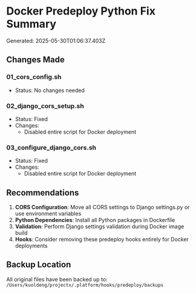 # Docker Predeploy Python Fix Summary

Generated: 2025-05-30T01:06:37.403Z

## Changes Made

### 01_cors_config.sh
- Status: No changes needed

### 02_django_cors_setup.sh
- Status: Fixed
- Changes:
  - Disabled entire script for Docker deployment

### 03_configure_django_cors.sh
- Status: Fixed
- Changes:
  - Disabled entire script for Docker deployment


## Recommendations

1. **CORS Configuration**: Move all CORS settings to Django settings.py or use environment variables
2. **Python Dependencies**: Install all Python packages in Dockerfile
3. **Validation**: Perform Django settings validation during Docker image build
4. **Hooks**: Consider removing these predeploy hooks entirely for Docker deployments

## Backup Location

All original files have been backed up to: `/Users/kuoldeng/projectx/.platform/hooks/predeploy/backups`

